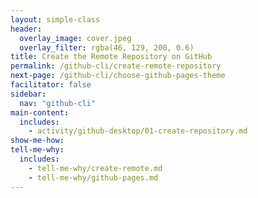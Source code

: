 ```yaml
---
layout: simple-class
header:
  overlay_image: cover.jpeg
  overlay_filter: rgba(46, 129, 200, 0.6)
title: Create the Remote Repository on GitHub
permalink: /github-cli/create-remote-repository
next-page: /github-cli/choose-github-pages-theme
facilitator: false
sidebar:
  nav: "github-cli"
main-content:
  includes:
    - activity/github-desktop/01-create-repository.md
show-me-how:
tell-me-why:
  includes:
    - tell-me-why/create-remote.md
    - tell-me-why/github-pages.md
---
```

